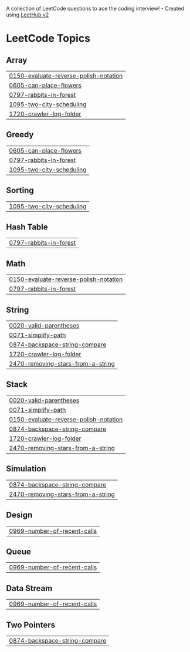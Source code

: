 A collection of LeetCode questions to ace the coding interview! - Created using [LeetHub v2](https://github.com/arunbhardwaj/LeetHub-2.0)
<!---LeetCode Topics Start-->
# LeetCode Topics
## Array
|  |
| ------- |
| [0150-evaluate-reverse-polish-notation](https://github.com/jajos12/leetcodeSolutions/tree/master/0150-evaluate-reverse-polish-notation) |
| [0605-can-place-flowers](https://github.com/jajos12/leetcodeSolutions/tree/master/0605-can-place-flowers) |
| [0797-rabbits-in-forest](https://github.com/jajos12/leetcodeSolutions/tree/master/0797-rabbits-in-forest) |
| [1095-two-city-scheduling](https://github.com/jajos12/leetcodeSolutions/tree/master/1095-two-city-scheduling) |
| [1720-crawler-log-folder](https://github.com/jajos12/leetcodeSolutions/tree/master/1720-crawler-log-folder) |
## Greedy
|  |
| ------- |
| [0605-can-place-flowers](https://github.com/jajos12/leetcodeSolutions/tree/master/0605-can-place-flowers) |
| [0797-rabbits-in-forest](https://github.com/jajos12/leetcodeSolutions/tree/master/0797-rabbits-in-forest) |
| [1095-two-city-scheduling](https://github.com/jajos12/leetcodeSolutions/tree/master/1095-two-city-scheduling) |
## Sorting
|  |
| ------- |
| [1095-two-city-scheduling](https://github.com/jajos12/leetcodeSolutions/tree/master/1095-two-city-scheduling) |
## Hash Table
|  |
| ------- |
| [0797-rabbits-in-forest](https://github.com/jajos12/leetcodeSolutions/tree/master/0797-rabbits-in-forest) |
## Math
|  |
| ------- |
| [0150-evaluate-reverse-polish-notation](https://github.com/jajos12/leetcodeSolutions/tree/master/0150-evaluate-reverse-polish-notation) |
| [0797-rabbits-in-forest](https://github.com/jajos12/leetcodeSolutions/tree/master/0797-rabbits-in-forest) |
## String
|  |
| ------- |
| [0020-valid-parentheses](https://github.com/jajos12/leetcodeSolutions/tree/master/0020-valid-parentheses) |
| [0071-simplify-path](https://github.com/jajos12/leetcodeSolutions/tree/master/0071-simplify-path) |
| [0874-backspace-string-compare](https://github.com/jajos12/leetcodeSolutions/tree/master/0874-backspace-string-compare) |
| [1720-crawler-log-folder](https://github.com/jajos12/leetcodeSolutions/tree/master/1720-crawler-log-folder) |
| [2470-removing-stars-from-a-string](https://github.com/jajos12/leetcodeSolutions/tree/master/2470-removing-stars-from-a-string) |
## Stack
|  |
| ------- |
| [0020-valid-parentheses](https://github.com/jajos12/leetcodeSolutions/tree/master/0020-valid-parentheses) |
| [0071-simplify-path](https://github.com/jajos12/leetcodeSolutions/tree/master/0071-simplify-path) |
| [0150-evaluate-reverse-polish-notation](https://github.com/jajos12/leetcodeSolutions/tree/master/0150-evaluate-reverse-polish-notation) |
| [0874-backspace-string-compare](https://github.com/jajos12/leetcodeSolutions/tree/master/0874-backspace-string-compare) |
| [1720-crawler-log-folder](https://github.com/jajos12/leetcodeSolutions/tree/master/1720-crawler-log-folder) |
| [2470-removing-stars-from-a-string](https://github.com/jajos12/leetcodeSolutions/tree/master/2470-removing-stars-from-a-string) |
## Simulation
|  |
| ------- |
| [0874-backspace-string-compare](https://github.com/jajos12/leetcodeSolutions/tree/master/0874-backspace-string-compare) |
| [2470-removing-stars-from-a-string](https://github.com/jajos12/leetcodeSolutions/tree/master/2470-removing-stars-from-a-string) |
## Design
|  |
| ------- |
| [0969-number-of-recent-calls](https://github.com/jajos12/leetcodeSolutions/tree/master/0969-number-of-recent-calls) |
## Queue
|  |
| ------- |
| [0969-number-of-recent-calls](https://github.com/jajos12/leetcodeSolutions/tree/master/0969-number-of-recent-calls) |
## Data Stream
|  |
| ------- |
| [0969-number-of-recent-calls](https://github.com/jajos12/leetcodeSolutions/tree/master/0969-number-of-recent-calls) |
## Two Pointers
|  |
| ------- |
| [0874-backspace-string-compare](https://github.com/jajos12/leetcodeSolutions/tree/master/0874-backspace-string-compare) |
<!---LeetCode Topics End-->